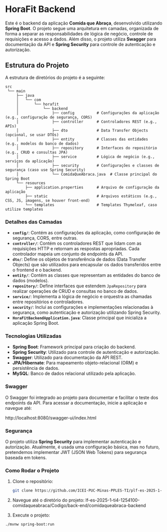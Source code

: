 # HoraFit Backend

Este é o backend da aplicação **Comida que Abraça**, desenvolvido utilizando **Spring Boot**. O projeto segue uma arquitetura em camadas, organizada de forma a separar as responsabilidades de lógica de negócio, controle de requisições e acesso a dados. Além disso, o projeto utiliza **Swagger** para documentação da API e **Spring Security** para controle de autenticação e autorização.

## Estrutura do Projeto

A estrutura de diretórios do projeto é a seguinte:

```
src
 └── main
     ├── java
     │   └── com
     │       └── horafit
     │           └── backend
     │               ├── config          # Configurações da aplicação (e.g., configuração de segurança, CORS)
     │               ├── controller      # Controladores REST (e.g., APIs)
     │               ├── dto             # Data Transfer Objects (opcional, se usar DTOs)
     │               ├── entity          # Classes das entidades (e.g., modelos do banco de dados)
     │               ├── repository      # Interfaces do repositório (e.g., CRUD e consultas JPA)
     │               ├── service         # Lógica de negócio (e.g., serviços da aplicação)
     │               ├── security        # Configurações e classes de segurança (caso use Spring Security)
     │               └── ComidaQueAbraca.java  # Classe principal do Spring Boot
     └── resources
         ├── application.properties      # Arquivo de configuração da aplicação
         ├── static                      # Arquivos estáticos (e.g., CSS, JS, imagens, se houver front-end)
         └── templates                   # Templates Thymeleaf, caso utilize templates
```


### Detalhes das Camadas

- **`config/`**: Contém as configurações da aplicação, como configuração de segurança, CORS, entre outras.
- **`controller/`**: Contém os controladores REST que lidam com as requisições HTTP e retornam as respostas apropriadas. Cada controlador mapeia um conjunto de endpoints da API.
- **`dto/`**: Define os objetos de transferência de dados (Data Transfer Objects) que são utilizados para encapsular os dados transferidos entre o frontend e o backend.
- **`entity/`**: Contém as classes que representam as entidades do banco de dados (modelos).
- **`repository/`**: Define interfaces que estendem `JpaRepository` para realizar operações de CRUD e consultas no banco de dados.
- **`service/`**: Implementa a lógica de negócio e orquestra as chamadas entre repositórios e controladores.
- **`security/`**: Inclui as configurações e implementações relacionadas à segurança, como autenticação e autorização utilizando Spring Security.
- **`HoraFitBackendApplication.java`**: Classe principal que inicializa a aplicação Spring Boot.

### Tecnologias Utilizadas

- **Spring Boot**: Framework principal para criação do backend.
- **Spring Security**: Utilizado para controle de autenticação e autorização.
- **Swagger**: Utilizado para documentação da API REST.
- **JPA/Hibernate**: Para mapeamento objeto-relacional (ORM) e persistência de dados.
- **MySQL**: Banco de dados relacional utilizado pela aplicação.

### Swagger

O Swagger foi integrado ao projeto para documentar e facilitar o teste dos endpoints da API. Para acessar a documentação, inicie a aplicação e navegue até:

http://localhost:8080/swagger-ui/index.html

### Segurança

O projeto utiliza **Spring Security** para implementar autenticação e autorização. Atualmente, é usada uma configuração básica, mas no futuro, pretendemos implementar JWT (JSON Web Tokens) para segurança baseada em tokens.

### Como Rodar o Projeto

1. Clone o repositório:
   ```bash
   git clone https://github.com/ICEI-PUC-Minas-PPLES-TI/plf-es-2025-1-ti4-1254100-comidaqueabraca.git
   
2. Navegue até o diretório do projeto:
lf-es-2025-1-ti4-1254100-comidaqueabraca/Codigo/back-end/comidaqueabraca-backend
   
4. Execute o projeto:
```bash
./mvnw spring-boot:run
